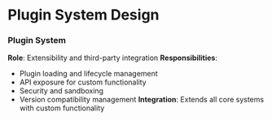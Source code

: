 # Plugin System Design

### Plugin System
**Role**: Extensibility and third-party integration
**Responsibilities**:
- Plugin loading and lifecycle management
- API exposure for custom functionality
- Security and sandboxing
- Version compatibility management
**Integration**: Extends all core systems with custom functionality
